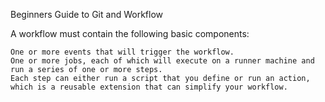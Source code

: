 Beginners Guide to Git and Workflow 

A workflow must contain the following basic components:

    One or more events that will trigger the workflow.
    One or more jobs, each of which will execute on a runner machine and run a series of one or more steps.
    Each step can either run a script that you define or run an action, which is a reusable extension that can simplify your workflow.

